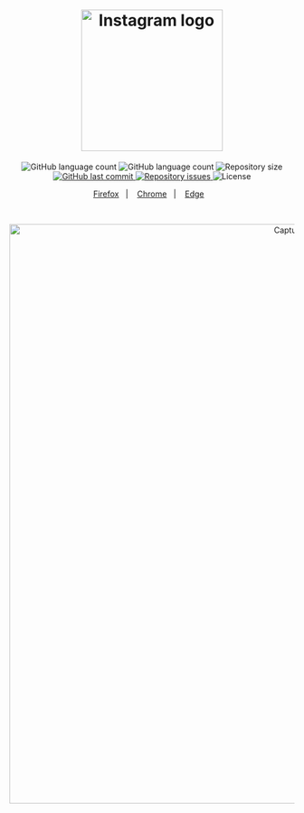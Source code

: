 <h1 align="center">
    <img alt="Instagram logo" src="https://i.imgur.com/Qoaimyp.png" width="250px" />
</h1>

<p align="center">
  <img alt="GitHub language count" src="https://img.shields.io/amo/users/instagram-tema-escuro?color=orange">
    
  <img alt="GitHub language count" src="https://img.shields.io/amo/dw/instagram-tema-escuro?color=orange">

  <img alt="Repository size" src="https://img.shields.io/github/repo-size/johnendz/Firefox-Extension-Instagram-Dark?color=orange">
  
  <a href="https://github.com/johnendz/Firefox-Extension-Instagram-Dark/commits/master">
    <img alt="GitHub last commit" src="https://img.shields.io/github/last-commit/johnendz/Firefox-Extension-Instagram-Dark?color=orange">
  </a>

  <a href="https://github.com/johnendz/Firefox-Extension-Instagram-Dark/issues">
    <img alt="Repository issues" src="https://img.shields.io/github/issues/johnendz/Firefox-Extension-Instagram-Dark?color=orange">
  </a>

  <img alt="License" src="https://img.shields.io/badge/license-MIT-orange">
</p>

<p align="center">
  <a href="https://addons.mozilla.org/pt-BR/firefox/addon/instagram-tema-escuro">Firefox</a>&nbsp;&nbsp;&nbsp;|&nbsp;&nbsp;&nbsp;
  <a href="https://chrome.google.com/webstore/detail/instagram-dark-tema-escur/kdfjfllfcmoghjfjcijmilkehnfbmcoa">Chrome</a>&nbsp;&nbsp;&nbsp;|&nbsp;&nbsp;&nbsp;
  <a href="https://microsoftedge.microsoft.com/addons/detail/dhbdniohbgjednlpgikjfbakajbmlfdi">Edge</a>&nbsp;&nbsp;&nbsp;
</p>

<br>

<p align="center">
  <img alt="Captura de Tela" width="1024" src="https://addons.cdn.mozilla.net/user-media/previews/full/232/232379.png?modified=1581637342">
</p>
